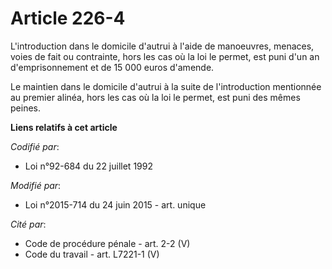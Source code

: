 # Article 226-4

L'introduction dans le domicile d'autrui à l'aide de manoeuvres, menaces, voies de fait ou contrainte, hors les cas où la loi
le permet, est puni d'un an d'emprisonnement et de 15 000 euros d'amende.

Le maintien dans le domicile d'autrui à la suite de l'introduction mentionnée au premier alinéa, hors les cas où la loi le
permet, est puni des mêmes peines.

**Liens relatifs à cet article**

_Codifié par_:

  - Loi n°92-684 du 22 juillet 1992

_Modifié par_:

  - Loi n°2015-714 du 24 juin 2015 - art. unique

_Cité par_:

  - Code de procédure pénale - art. 2-2 (V)
  - Code du travail - art. L7221-1 (V)
